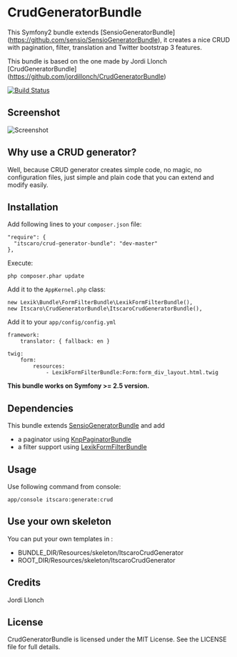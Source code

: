 # CrudGeneratorBundle

This Symfony2 bundle extends [SensioGeneratorBundle] (https://github.com/sensio/SensioGeneratorBundle), it creates a nice CRUD with pagination, filter, translation and Twitter bootstrap 3 features.

This bundle is based on the one made by Jordi Llonch [CrudGeneratorBundle] (https://github.com/jordillonch/CrudGeneratorBundle)

[![Build Status](https://secure.travis-ci.org/itscaro/crud-generator-bundle.png?branch=master)](http://travis-ci.org/jordillonch/CrudGeneratorBundle)

## Screenshot

![Screenshot](https://raw.github.com/itscaro/crud-generator-bundle/master/screenshot.png "Screenshot")

## Why use a CRUD generator?

Well, because CRUD generator creates simple code, no magic, no configuration files, just simple and plain code that you can extend and modify easily.

## Installation

Add following lines to your `composer.json` file:

    "require": {
      "itscaro/crud-generator-bundle": "dev-master"
    },

Execute:

    php composer.phar update

Add it to the `AppKernel.php` class:

    new Lexik\Bundle\FormFilterBundle\LexikFormFilterBundle(),
    new Itscaro\CrudGeneratorBundle\ItscaroCrudGeneratorBundle(),

Add it to your `app/config/config.yml`

    framework:
        translator: { fallback: en }

    twig:
        form:
            resources:
                - LexikFormFilterBundle:Form:form_div_layout.html.twig

**This bundle works on Symfony >= 2.5 version.**

## Dependencies

This bundle extends [SensioGeneratorBundle](https://github.com/sensio/SensioGeneratorBundle) and add 

* a paginator using [KnpPaginatorBundle](https://github.com/knplabs/knp-paginator-bundle)
* a filter support using [LexikFormFilterBundle](https://github.com/lexik/LexikFormFilterBundle)

## Usage

Use following command from console:

    app/console itscaro:generate:crud

## Use your own skeleton

You can put your own templates in :
* BUNDLE_DIR/Resources/skeleton/ItscaroCrudGenerator
* ROOT_DIR/Resources/skeleton/ItscaroCrudGenerator

## Credits

Jordi Llonch

## License

CrudGeneratorBundle is licensed under the MIT License. See the LICENSE file for full details.
